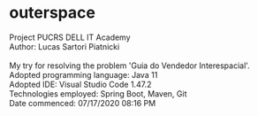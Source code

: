 # outerspace
Project PUCRS DELL IT Academy \
Author: Lucas Sartori Piatnicki \
\
My try for resolving the problem 'Guia do Vendedor Interespacial'. \
Adopted programming language: Java 11 \
Adopted IDE: Visual Studio Code 1.47.2 \
Technologies employed: Spring Boot, Maven, Git \
Date commenced: 07/17/2020 08:16 PM
